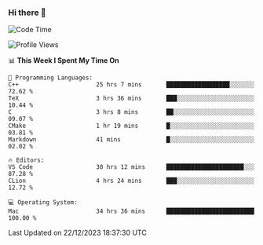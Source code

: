 ### Hi there 👋

<!--START_SECTION:waka-->
![Code Time](http://img.shields.io/badge/Code%20Time-210%20hrs%2015%20mins-blue)

![Profile Views](http://img.shields.io/badge/Profile%20Views-3-blue)

📊 **This Week I Spent My Time On** 

```text
💬 Programming Languages: 
C++                      25 hrs 7 mins       ██████████████████░░░░░░░   72.62 % 
TeX                      3 hrs 36 mins       ███░░░░░░░░░░░░░░░░░░░░░░   10.44 % 
C                        3 hrs 8 mins        ██░░░░░░░░░░░░░░░░░░░░░░░   09.07 % 
CMake                    1 hr 19 mins        █░░░░░░░░░░░░░░░░░░░░░░░░   03.81 % 
Markdown                 41 mins             █░░░░░░░░░░░░░░░░░░░░░░░░   02.02 % 

🔥 Editors: 
VS Code                  30 hrs 12 mins      ██████████████████████░░░   87.28 % 
CLion                    4 hrs 24 mins       ███░░░░░░░░░░░░░░░░░░░░░░   12.72 % 

💻 Operating System: 
Mac                      34 hrs 36 mins      █████████████████████████   100.00 % 
```


 Last Updated on 22/12/2023 18:37:30 UTC
<!--END_SECTION:waka-->

<!--
**JackeyHua-SJTU/JackeyHua-SJTU** is a ✨ _special_ ✨ repository because its `README.md` (this file) appears on your GitHub profile.

Here are some ideas to get you started:

- 🔭 I’m currently working on ...
- 🌱 I’m currently learning ...
- 👯 I’m looking to collaborate on ...
- 🤔 I’m looking for help with ...
- 💬 Ask me about ...
- 📫 How to reach me: ...
- 😄 Pronouns: ...
- ⚡ Fun fact: ...
-->

